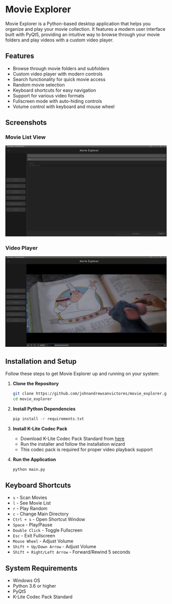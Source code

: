 # Movie Explorer

Movie Explorer is a Python-based desktop application that helps you organize and play your movie collection. It features a modern user interface built with PyQt5, providing an intuitive way to browse through your movie folders and play videos with a custom video player.

## Features

- Browse through movie folders and subfolders
- Custom video player with modern controls
- Search functionality for quick movie access
- Random movie selection
- Keyboard shortcuts for easy navigation
- Support for various video formats
- Fullscreen mode with auto-hiding controls
- Volume control with keyboard and mouse wheel

## Screenshots

### Movie List View
![Movie List](./images/list.png)

### Video Player
![Video Player](./images/video_player.png)

## Installation and Setup

Follow these steps to get Movie Explorer up and running on your system:

1. **Clone the Repository**
   ```bash
   git clone https://github.com/johnandrewsanvictores/movie_explorer.git
   cd movie_explorer
   ```

2. **Install Python Dependencies**
   ```bash
   pip install -r requirements.txt
   ```

3. **Install K-Lite Codec Pack**
   - Download K-Lite Codec Pack Standard from [here](https://codecguide.com/download_k-lite_codec_pack_standard.htm)
   - Run the installer and follow the installation wizard
   - This codec pack is required for proper video playback support

4. **Run the Application**
   ```bash
   python main.py
   ```

## Keyboard Shortcuts

- `s` - Scan Movies
- `l` - See Movie List
- `r` - Play Random
- `c` - Change Main Directory
- `Ctrl + s` - Open Shortcut Window
- `Space` - Play/Pause
- `Double Click` - Toggle Fullscreen
- `Esc` - Exit Fullscreen
- `Mouse Wheel` - Adjust Volume
- `Shift + Up/Down Arrow` - Adjust Volume
- `Shift + Right/Left Arrow` - Forward/Rewind 5 seconds

## System Requirements

- Windows OS
- Python 3.6 or higher
- PyQt5
- K-Lite Codec Pack Standard
